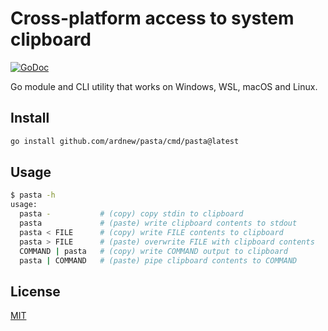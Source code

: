 # Cross-platform access to system clipboard

[![GoDoc](https://godoc.org/github.com/ardnew/pasta?status.svg)](http://godoc.org/github.com/ardnew/pasta)

Go module and CLI utility that works on Windows, WSL, macOS and Linux.

## Install

```bash
go install github.com/ardnew/pasta/cmd/pasta@latest
```

## Usage

```bash
$ pasta -h
usage:
  pasta -           # (copy) copy stdin to clipboard
  pasta             # (paste) write clipboard contents to stdout
  pasta < FILE      # (copy) write FILE contents to clipboard
  pasta > FILE      # (paste) overwrite FILE with clipboard contents
  COMMAND | pasta   # (copy) write COMMAND output to clipboard
  pasta | COMMAND   # (paste) pipe clipboard contents to COMMAND
```

## License

[MIT](LICENSE)
